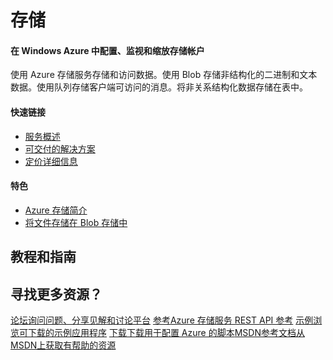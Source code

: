 <properties linkid="dev-net-storage" urlDisplayName="Windows Azure 存储" pageTitle="Windows Azure 服务管理：存储" metaKeywords="Azure Storage" description="" metaCanonical="" services="Storage" documentationCenter="Services" title="Configure, monitor, and scale your storage account in Azure" authors="" solutions="" manager="" editor="" />

<h1>存储</h1>
<div class="wa-spacer wa-spacer-6down">
<h4>在 Windows Azure 中配置、监视和缩放存储帐户</h4>
<p>使用 Azure 存储服务存储和访问数据。使用 Blob 存储非结构化的二进制和文本数据。使用队列存储客户端可访问的消息。将非关系结构化数据存储在表中。</p>
<h4>快速链接</h4>
<ul class="wa-linkList">
<li><a href="/zh-cn/manage/services/storage/" class="wa-arrowLink-light">服务概述</a></li>
<li><a href="/zh-cn/solutions/data-management/" class="wa-arrowLink-light">可交付的解决方案</a></li>
<li><a href="/zh-cn/pricing/details/storage/" class="wa-arrowLink-light">定价详细信息</a></li>
</ul>
</div>
<div class="wa-spacer wa-spacer-asideLight wa-spacer-4down">
<h4>特色</h4>
<ul class="wa-iconList">
<li><a href="/zh-cn/documentation/articles/storage-introduction/"> Azure 存储简介</a></li>
  <li style="display:none"><a href="/zh-cn/documentation/articles/storage-dotnet-how-to-use-files/"> 通过文件存储创建 SMB 文件共享</a></li>
<li><a href="/zh-cn/documentation/articles/storage-dotnet-how-to-use-blobs/"> 将文件存储在 Blob 存储中</a></li>
  <li style="display:none"><a href="/zh-cn/documentation/articles/storage-monitoring-diagnosing-troubleshooting/"> 对存储进行监视、诊断和故障排除</a></li></ul>
</div>
<div class="section s2 tutorials">
<h2>教程和指南</h2>

  <div style="display:none" class="selector-wrap">
<div class="horizontal-option-selector tutorial-lang-selector">
<ul class="wa-tabs wa-tabsBlock" data-tab-panel="tab-panel" data-control="tabs">
<li><a class="wa-tab active" data-id="1" data-slug="net">.NET</a></li>
<li><a class="wa-tab" data-id="2" data-slug="node">Node.js</a></li>
<li><a class="wa-tab" data-id="3" data-slug="java">Java</a></li>
<li><a class="wa-tab" data-id="4" data-slug="php">PHP</a></li>
<li><a class="wa-tab" data-id="6" data-slug="ruby">Ruby</a></li>
<li><a class="wa-tab" data-id="5" data-slug="python">Python</a></li>
</ul>
<div class="paragraph-toggle"><span class="less selected">更少</span> <span class="more">更多</span></div>
</div>

<p> </p>
<h3 class="light-font">探究</h3>
<div data-tab-panel-id="tab-panel" class="wa-tabs-container">
<div class="article-group dotnet active">
<h4><a href="/zh-cn/documentation/articles/storage-introduction/">Azure 存储简介</a></h4>
<p>详细了解 Azure 存储的优势。</p>
<h4><a href="/zh-cn/documentation/articles/storage-whatis-account/">什么是存储帐户？</a></h4>
<p>了解 Azure 存储帐户的功能，包括复制、身份验证、度量和日志记录。</p>
<h4><a href="/zh-cn/documentation/articles/storage-dotnet-how-to-use-blobs/">将文件存储在 Blob 存储中</a></h4>
<p>以编程方式使用 Azure Blob 服务上载和下载 Blob、在容器中列出 Blob 和执行其他常见方案。</p>
<h4><a href="/zh-cn/documentation/articles/storage-dotnet-how-to-use-tables/">使用表存储来存储结构化数据</a></h4>
<p>以编程方式使用 Azure 表服务创建表、建立分区、添加数据和查询数据。</p>
<h4><a href="/zh-cn/documentation/articles/storage-dotnet-how-to-use-queues/">使用队列存储来可靠存储和访问消息</a></h4>
<p>使用 Azure 队列服务创建队列、将消息插入队列中以及读取和处理消息。</p>
  <h4 style="display:none"><a href="/zh-cn/documentation/articles/storage-dotnet-how-to-use-files/">通过文件存储在 Azure 中创建一个 SMB 文件</a></h4>
<p>就像桌面应用程序会安装一个典型的 SMB 共享一样，在 Azure 虚拟机或云服务中运行的应用程序可安装一个文件存储共享来访问文件数据。在本教程中了解使用文件存储的基础知识。</p>
  <div style="display:none" class="horz-rule"></div>
  <h3 style="display:none" class="light-font">计划</h3>
  <h4 style="display:none"><a href="/zh-cn/documentation/articles/cloud-services-dotnet-multi-tier-app-storage-1-overview/">使用表、队列和 Blob 创建 .NET 多层应用程序</a></h4>
  <p style="display:none">创建使用表、队列和 Blob 的多层 ASP.NET MVC 4 Web 应用程序。将应用程序部署到 Azure 云服务。</p>
<h4><a href="/zh-cn/documentation/articles/azure-subscription-service-limits/">Azure 订阅和服务限制、配额和约束条件</a></h4>
<p>了解订阅、Web Workers、虚拟机、网络、存储以及 SQL 数据库最常见的 Microsoft Azure 限制。</p>
<div class="horz-rule"></div>
<h3 class="light-font">开发</h3>
<h4><a href="/zh-cn/documentation/articles/storage-use-store-apps/">如何在 Windows 应用商店应用程序中使用 Azure 存储</a></h4>
<p>使用 Azure Blob、队列和表可为 Windows 应用商店应用程序存储数据。</p>
<h4><a href="/zh-cn/documentation/articles/storage-dotnet-shared-access-signature-part-1/">如何使用共享访问签名授予对存储资源的访问权限</a></h4>
<p>了解如何使用共享访问签名来授予对您的存储帐户中的 Blob、队列和表的受限访问权限。本教程的<a href="/zh-cn/documentation/articles/storage-dotnet-shared-access-signature-part-1/">第 1 部分</a>说明了共享访问签名的重要概念并提供了最佳实践。<a href="/zh-cn/manage/services/storage/net/shared-access-signature-part-2/">第 2 部分</a>将逐步引导您完成为 Blob 资源生成共享访问签名的过程，然后演示如何从客户端应用程序使用这些签名。</p>
<div class="horz-rule"></div>
<h3 class="light-font">管理</h3>
<h4><a href="/zh-cn/documentation/articles/storage-create-storage-account/">创建存储帐户</a></h4>
<p>创建存储帐户，以便您能使用 Azure Blob、表和队列服务。</p>
<h4><a href="/zh-cn/documentation/articles/storage-manage-storage-account/">管理存储帐户</a></h4>
<p>管理如何复制存储帐户，查看、复制和重新生成存储访问密钥以及删除存储帐户。</p>
<h4><a href="/zh-cn/documentation/articles/storage-monitor-storage-account/">监视存储帐户</a></h4>
<p>在管理门户中自定义对存储帐户的监视，并配置日志记录以进行深入的故障排除。</p>
  <h4 style="display:none"><a href="/zh-cn/documentation/articles/storage-monitoring-diagnosing-troubleshooting/">对 Azure 存储进行监视、诊断和故障排除</a></h4>
  <p style="display:none">了解如何使用诸如存储分析、客户端日志记录之类的功能以及其他第三方工具来查明、诊断并解决您的解决方案中与 Azure 存储相关的问题。</p>
  <h4 style="display:none"><a href="/zh-cn/documentation/articles/storage-use-azcopy/">AZCopy 实用程序入门</a></h4>
  <p style="display:none">了解如何使用 AzCopy，AzCopy 是一个便捷的命令行实用程序，用于将操作上载、下载和复制到 Azure 存储中。</p>
<h4><a href="/zh-cn/documentation/articles/storage-custom-domain-name/">配置自定义域名</a></h4>
<p>配置自定义域以便访问 Azure 存储帐户中的 Blob 数据。</p>

  <h4 style="display:none"><a href="/zh-cn/documentation/articles/storage-import-export-service/">使用 Azure 导入/导出服务可将数据传输到 Blob 存储中</a></h4>
  <p style="display:none">Azure 导入/导出服务可高效地将大量文件数据传输到 Azure Blob 存储中，以及从 Blob 存储传输到您的本地安装中。</p>
</div>
<div class="article-group nodejs">
<h4><a href="/zh-cn/documentation/articles/storage-introduction/">Azure 存储简介</a></h4>
<p>详细了解 Azure 存储的优势。</p>
<h4><a href="/zh-cn/documentation/articles/storage-whatis-account/">什么是存储帐户？</a></h4>
<p>了解 Azure 存储帐户的功能，包括复制、身份验证、度量和日志记录。</p>
<h4><a href="/zh-cn/documentation/articles/storage-nodejs-how-to-use-blob-storage/">使用 Blob 服务管理文件数据</a></h4>
<p>以编程方式使用 Azure Blob 服务上载和下载 Blob、在容器中列出 Blob 和执行其他常见方案。</p>
<h4><a href="/zh-cn/documentation/articles/storage-nodejs-how-to-use-table-storage/">使用表存储来存储结构化数据</a></h4>
<p>以编程方式使用 Azure 表服务创建表、建立分区、添加数据和查询数据。</p>
<h4><a href="/zh-cn/documentation/articles/storage-nodejs-how-to-use-queues/">使用队列存储来可靠存储和访问消息</a></h4>
<p>使用 Azure 队列服务创建队列、将消息插入队列中以及读取和处理消息。</p>
<h4><a href="/zh-cn/documentation/articles/storage-nodejs-use-table-storage-web-site/">使用表服务创建任务管理应用程序</a></h4>
<p>创建允许创建、检索和完成任务的 Node.js 应用程序。使用表服务来存储和访问 Azure 上托管的应用程序中的数据。</p>

<div class="horz-rule"></div>
<h3 class="light-font">计划</h3>
<h4><a href="/zh-cn/documentation/articles/azure-subscription-service-limits/">Azure 订阅和服务限制、配额和约束条件</a></h4>
<p>了解订阅、Web Workers、虚拟机、网络、存储以及 SQL 数据库最常见的 Microsoft Azure 限制。</p>

<div class="horz-rule"></div>
</div>
</div>
</div>
<div  style="display:none" class="section s3 light-grey video-gallery">
<h2>视频</h2>
<div class="video-wrapper"></div>
<div class="video-blocks">
<div class="vid-block vb1"><a href="http://channel9.msdn.com/Events/Build/2012/4-004/" class="fix-vid"> <span class="thumb"> <span class="triangle"> </span> <span class="play-btn"> </span> </span> <span class="desc">Azure Storage: Building applications that scale</span> </a></div>
<div class="vid-block vb2"><a href="http://channel9.msdn.com/Events/TechEd/NorthAmerica/2013/WAD-B406/" class="fix-vid"> <span class="thumb"> <span class="triangle"> </span> <span class="play-btn"> </span> </span> <span class="desc">Get the most out of Azure Storage</span> </a></div>
<div class="vid-block vb3"><a href="http://channel9.msdn.com/Events/windowsazure/meet2012sf/Windows-Azure-Storage-Introduction/" class="fix-vid"> <span class="thumb"> <span class="triangle"> </span> <span class="play-btn"> </span> </span> <span class="desc">Introduction to Azure Storage</span> </a></div>
<div class="vid-block vb4"><a href="http://channel9.msdn.com/Shows/Visual-Studio-Toolbox/New-Tools-for-Azure-Storage-and-Diagnostics/"> <span class="thumb"> <span class="triangle"> </span> <span class="play-btn"> </span> </span> <span class="desc">New tools for Azure Storage and diagnostics</span> </a></div>
</div>
<a href="/en-us/documentation/videos/index/?services=storage" class="wa-arrowLinkLarge-dark">View more 存储 videos</a></div>
<div class="wa-content">
<h2>寻找更多资源？</h2>
<div class="wa-resourceBlockRow"><a href="https://social.msdn.microsoft.com/Forums/zh-CN/home?forum=windowsazurezhchs" class="wa-resourceBlock"><span class="wa-resourceBlock-header">论坛</span>询问问题、分享见解和讨论平台</a> <a href="http://msdn.microsoft.com/en-us/library/dd179355.aspx" class="wa-resourceBlock"><span class="wa-resourceBlock-header">参考</span>Azure 存储服务 REST API 参考</a> <a href="http://code.msdn.microsoft.com/windowsazure" class="wa-resourceBlock"><span class="wa-resourceBlock-header">示例</span>浏览可下载的示例应用程序</a> <a href="/zh-cn/downloads/?sdk=net" class="wa-resourceBlock"><span class="wa-resourceBlock-header">下载</span>下载用于配置 Azure 的脚本</a><a href="http://msdn.microsoft.com/zh-cn/library/gg433040.aspx" class="wa-resourceBlock"><span class="wa-resourceBlock-header">MSDN参考文档</span>从MSDN上获取有帮助的资源</a></div>
</div>

  <div style="display:none" class="wa-content">
<div class="footer-map">
<ul class="social">
<li class="header">社会化</li>
<li style="display:none" class="rss"><a href="http://azure.microsoft.com/blog/feed/">Rss</a></li>
<li class="newsletter"><a href="/what-is-new/">新闻稿</a></li>
</ul>
<ul>
<li class="header"><a href="/zh-cn/">Microsoft Azure</a></li>
<li><a href="/zh-cn/solutions/">功能</a></li>
<li><a href="/zh-cn/services/">服务</a></li>
<li><a href="/zh-cn/regions/">区域</a></li>
<li><a href="/zh-cn/case-studies/">案例研究</a></li>
<li><a href="/zh-cn/pricing/overview/">价格</a></li>
<li><a href="/zh-cn/pricing/calculator/">计算器</a></li>
<li><a href="/zh-cn/documentation/">文档</a></li>
<li><a href="/zh-cn/downloads/?sdk=net">下载</a></li>
<li><a href="/zh-cn/gallery/">库</a></li>
<li><a href="http://windowsazure.cn/zh-cn/">Microsoft Azure (中国)</a></li>
</ul>
<ul>
<li class="header"><a href="http://go.microsoft.com/fwlink/?LinkId=394285">社区</a></li>
<li><a href="/blog/">博客</a></li>
<li><a href="/zh-cn/updates/">服务更新</a></li>
<li><a href="/zh-cn/support/forums/">论坛</a></li>
<li><a href="/zh-cn/community/events/">活动</a><br /><br /></li>
<li class="header"><a href="/zh-cn/support/options/">支持</a></li>
<li><a href="/zh-cn/support/forums/">论坛</a></li>
<li style="display:none"><a href="http://status.azure.com">服务仪表板</a></li>
<li><a href="/zh-cn/support/options/">支持</a></li>
</ul>
<ul>
<li class="header"><a href="https://account.windowsazure.cn">帐户</a></li>
<li><a href="https://account.windowsazure.cn/subscriptions/">订阅</a></li>
<li><a href="https://account.windowsazure.cn/profile/">配置文件</a></li>
<li><a href="/zh-cn/services/preview/">预览功能</a></li>
<li><a href="https://manage.windowsazure.cn/">管理门户</a></li>
<li class="header trust-center"><a href="/zh-cn/support/trust-center/">信任中心</a></li>
<li><a href="/zh-cn/support/trust-center/security/">安全性</a></li>
<li><a href="/zh-cn/support/trust-center/privacy/">隐私</a></li>
<li><a href="/zh-cn/support/trust-center/compliance/">合规</a></li>
</ul>
</div>
</div>
